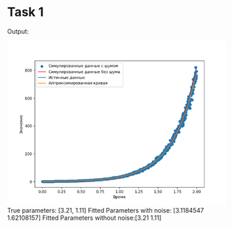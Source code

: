 
# Task 1
Output:

![output](/output1.png)
True parameters: [3.21, 1.11]
Fitted Parameters with noise: [3.1184547  1.62108157]
Fitted Parameters without noise:[3.21 1.11]
